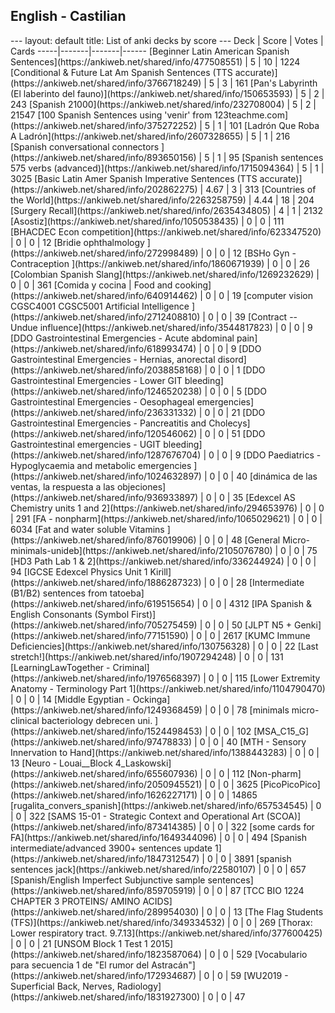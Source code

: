 <h2>English  -  Castilian</h2>
---
layout: default
title: List of anki decks by score
---
Deck | Score | Votes | Cards
-----|-------|-------|------
[Beginner Latin American Spanish Sentences](https://ankiweb.net/shared/info/477508551) | 5 | 10 | 1224
[Conditional & Future Lat Am Spanish Sentences (TTS accurate)](https://ankiweb.net/shared/info/3766718249) | 5 | 3 | 161
[Pan's Labyrinth (El laberinto del fauno)](https://ankiweb.net/shared/info/150653593) | 5 | 2 | 243
[Spanish 21000](https://ankiweb.net/shared/info/232708004) | 5 | 2 | 21547
[100 Spanish Sentences using 'venir' from 123teachme.com](https://ankiweb.net/shared/info/375272252) | 5 | 1 | 101
[Ladrón Que Roba A Ladrón](https://ankiweb.net/shared/info/2607328655) | 5 | 1 | 216
[Spanish conversational connectors ](https://ankiweb.net/shared/info/893650156) | 5 | 1 | 95
[Spanish sentences 575 verbs  (advanced)](https://ankiweb.net/shared/info/1715094364) | 5 | 1 | 3025
[Basic Latin Amer Spanish Imperative Sentences (TTS accurate)](https://ankiweb.net/shared/info/202862275) | 4.67 | 3 | 313
[Countries of the World](https://ankiweb.net/shared/info/2263258759) | 4.44 | 18 | 204
[Surgery Recall](https://ankiweb.net/shared/info/2635434805) | 4 | 1 | 2132
[Asostiz](https://ankiweb.net/shared/info/1050538435) | 0 | 0 | 111
[BHACDEC Econ competition](https://ankiweb.net/shared/info/623347520) | 0 | 0 | 12
[Bridie ophthalmology ](https://ankiweb.net/shared/info/272998489) | 0 | 0 | 12
[BSHo Gyn - Contraception ](https://ankiweb.net/shared/info/1860671939) | 0 | 0 | 26
[Colombian Spanish Slang](https://ankiweb.net/shared/info/1269232629) | 0 | 0 | 361
[Comida y cocina | Food and cooking](https://ankiweb.net/shared/info/640914462) | 0 | 0 | 19
[computer vision CGSC4001 CGSC5001 Artificial Intelligence ](https://ankiweb.net/shared/info/2712408810) | 0 | 0 | 39
[Contract -- Undue influence](https://ankiweb.net/shared/info/3544817823) | 0 | 0 | 9
[DDO Gastrointestinal Emergencies - Acute abdominal pain](https://ankiweb.net/shared/info/618993474) | 0 | 0 | 9
[DDO Gastrointestinal Emergencies - Hernias, anorectal disord](https://ankiweb.net/shared/info/2038858168) | 0 | 0 | 1
[DDO Gastrointestinal Emergencies - Lower GIT bleeding](https://ankiweb.net/shared/info/1246520238) | 0 | 0 | 5
[DDO Gastrointestinal Emergencies - Oesophageal emergencies](https://ankiweb.net/shared/info/236331332) | 0 | 0 | 21
[DDO Gastrointestinal Emergencies - Pancreatitis and Cholecys](https://ankiweb.net/shared/info/120546062) | 0 | 0 | 51
[DDO Gastrointestinal emergencies - UGIT bleeding](https://ankiweb.net/shared/info/1287676704) | 0 | 0 | 9
[DDO Paediatrics - Hypoglycaemia and metabolic emergencies ](https://ankiweb.net/shared/info/1024632897) | 0 | 0 | 40
[dinámica de las ventas, la respuesta a las objeciones](https://ankiweb.net/shared/info/936933897) | 0 | 0 | 35
[Edexcel AS Chemistry units 1 and 2](https://ankiweb.net/shared/info/294653976) | 0 | 0 | 291
[FA - nonpharm](https://ankiweb.net/shared/info/1065029621) | 0 | 0 | 6034
[Fat and water soluble Vitamins ](https://ankiweb.net/shared/info/876019906) | 0 | 0 | 48
[General Micro-minimals-unideb](https://ankiweb.net/shared/info/2105076780) | 0 | 0 | 75
[HD3 Path Lab 1 & 2](https://ankiweb.net/shared/info/336244924) | 0 | 0 | 94
[IGCSE Edexcel Physics Unit 1 Kirill](https://ankiweb.net/shared/info/1886287323) | 0 | 0 | 28
[Intermediate (B1/B2) sentences from tatoeba](https://ankiweb.net/shared/info/619515654) | 0 | 0 | 4312
[IPA Spanish & English Consonants (Symbol First)](https://ankiweb.net/shared/info/705275459) | 0 | 0 | 50
[JLPT N5 + Genki](https://ankiweb.net/shared/info/77151590) | 0 | 0 | 2617
[KUMC Immune Deficiencies](https://ankiweb.net/shared/info/130756328) | 0 | 0 | 22
[Last stretch!](https://ankiweb.net/shared/info/1907294248) | 0 | 0 | 131
[LearningLawTogether - Criminal](https://ankiweb.net/shared/info/1976568397) | 0 | 0 | 115
[Lower Extremity Anatomy - Terminology Part 1](https://ankiweb.net/shared/info/1104790470) | 0 | 0 | 14
[Middle Egyptian - Ockinga](https://ankiweb.net/shared/info/1249368459) | 0 | 0 | 78
[minimals micro- clinical bacteriology debrecen uni. ](https://ankiweb.net/shared/info/1524498453) | 0 | 0 | 102
[MSA_C15_G](https://ankiweb.net/shared/info/97478833) | 0 | 0 | 40
[MTH - Sensory Innervation to Hand](https://ankiweb.net/shared/info/1388443283) | 0 | 0 | 13
[Neuro - Louai__Block 4_Laskowski](https://ankiweb.net/shared/info/655607936) | 0 | 0 | 112
[Non-pharm](https://ankiweb.net/shared/info/2050945521) | 0 | 0 | 3625
[PicoPicoPico](https://ankiweb.net/shared/info/1626227171) | 0 | 0 | 14865
[rugalita_convers_spanish](https://ankiweb.net/shared/info/657534545) | 0 | 0 | 322
[SAMS 15-01 - Strategic Context and Operational Art (SCOA)](https://ankiweb.net/shared/info/873414385) | 0 | 0 | 322
[some cards for FA](https://ankiweb.net/shared/info/1649344096) | 0 | 0 | 494
[Spanish intermediate/advanced 3900+ sentences update 1](https://ankiweb.net/shared/info/1847312547) | 0 | 0 | 3891
[spanish sentences jack](https://ankiweb.net/shared/info/22580107) | 0 | 0 | 657
[Spanish/English Imperfect Subjunctive sample sentences](https://ankiweb.net/shared/info/859705919) | 0 | 0 | 87
[TCC BIO 1224 CHAPTER 3 PROTEINS/ AMINO ACIDS](https://ankiweb.net/shared/info/289954030) | 0 | 0 | 13
[The Flag Students (TFS)](https://ankiweb.net/shared/info/349334532) | 0 | 0 | 269
[Thorax: Lower respiratory tract. 9.7.13](https://ankiweb.net/shared/info/377600425) | 0 | 0 | 21
[UNSOM Block 1 Test 1 2015](https://ankiweb.net/shared/info/1823587064) | 0 | 0 | 529
[Vocabulario para secuencia 1 de "El rumor del Astracán"](https://ankiweb.net/shared/info/172934687) | 0 | 0 | 59
[WU2019 - Superficial Back, Nerves, Radiology](https://ankiweb.net/shared/info/1831927300) | 0 | 0 | 47

